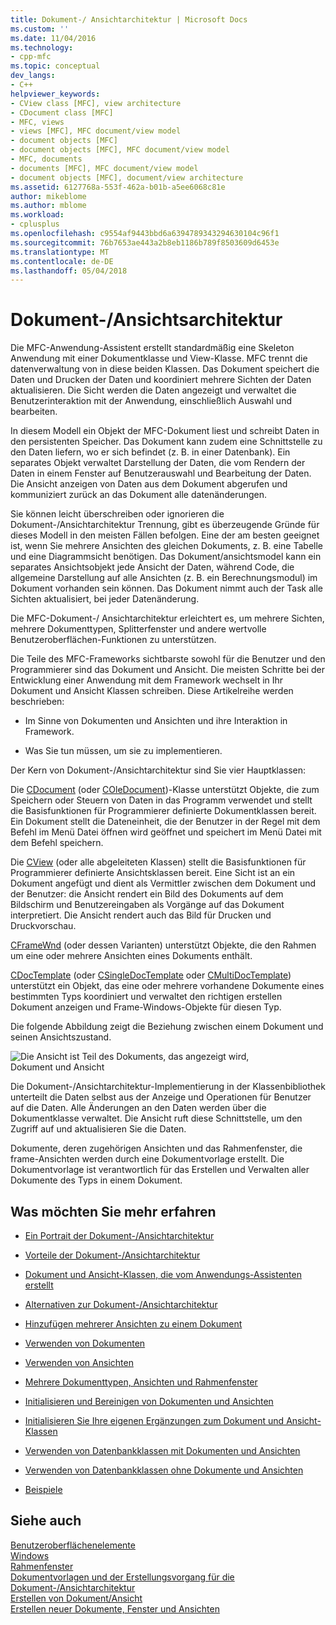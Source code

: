 ```yaml
---
title: Dokument-/ Ansichtarchitektur | Microsoft Docs
ms.custom: ''
ms.date: 11/04/2016
ms.technology:
- cpp-mfc
ms.topic: conceptual
dev_langs:
- C++
helpviewer_keywords:
- CView class [MFC], view architecture
- CDocument class [MFC]
- MFC, views
- views [MFC], MFC document/view model
- document objects [MFC]
- document objects [MFC], MFC document/view model
- MFC, documents
- documents [MFC], MFC document/view model
- document objects [MFC], document/view architecture
ms.assetid: 6127768a-553f-462a-b01b-a5ee6068c81e
author: mikeblome
ms.author: mblome
ms.workload:
- cplusplus
ms.openlocfilehash: c9554af9443bbd6a6394789343294630104c96f1
ms.sourcegitcommit: 76b7653ae443a2b8eb1186b789f8503609d6453e
ms.translationtype: MT
ms.contentlocale: de-DE
ms.lasthandoff: 05/04/2018
---
```

# <a name="documentview-architecture"></a>Dokument-/Ansichtsarchitektur
Die MFC-Anwendung-Assistent erstellt standardmäßig eine Skeleton Anwendung mit einer Dokumentklasse und View-Klasse. MFC trennt die datenverwaltung von in diese beiden Klassen. Das Dokument speichert die Daten und Drucken der Daten und koordiniert mehrere Sichten der Daten aktualisieren. Die Sicht werden die Daten angezeigt und verwaltet die Benutzerinteraktion mit der Anwendung, einschließlich Auswahl und bearbeiten.  
  
 In diesem Modell ein Objekt der MFC-Dokument liest und schreibt Daten in den persistenten Speicher. Das Dokument kann zudem eine Schnittstelle zu den Daten liefern, wo er sich befindet (z. B. in einer Datenbank). Ein separates Objekt verwaltet Darstellung der Daten, die vom Rendern der Daten in einem Fenster auf Benutzerauswahl und Bearbeitung der Daten. Die Ansicht anzeigen von Daten aus dem Dokument abgerufen und kommuniziert zurück an das Dokument alle datenänderungen.  
  
 Sie können leicht überschreiben oder ignorieren die Dokument-/Ansichtarchitektur Trennung, gibt es überzeugende Gründe für dieses Modell in den meisten Fällen befolgen. Eine der am besten geeignet ist, wenn Sie mehrere Ansichten des gleichen Dokuments, z. B. eine Tabelle und eine Diagrammsicht benötigen. Das Dokument/ansichtsmodel kann ein separates Ansichtsobjekt jede Ansicht der Daten, während Code, die allgemeine Darstellung auf alle Ansichten (z. B. ein Berechnungsmodul) im Dokument vorhanden sein können. Das Dokument nimmt auch der Task alle Sichten aktualisiert, bei jeder Datenänderung.  
  
 Die MFC-Dokument-/ Ansichtarchitektur erleichtert es, um mehrere Sichten, mehrere Dokumenttypen, Splitterfenster und andere wertvolle Benutzeroberflächen-Funktionen zu unterstützen.  
  
 Die Teile des MFC-Frameworks sichtbarste sowohl für die Benutzer und den Programmierer sind das Dokument und Ansicht. Die meisten Schritte bei der Entwicklung einer Anwendung mit dem Framework wechselt in Ihr Dokument und Ansicht Klassen schreiben. Diese Artikelreihe werden beschrieben:  
  
-   Im Sinne von Dokumenten und Ansichten und ihre Interaktion in Framework.  
  
-   Was Sie tun müssen, um sie zu implementieren.  
  
 Der Kern von Dokument-/Ansichtarchitektur sind Sie vier Hauptklassen:  
  
 Die [CDocument](../mfc/reference/cdocument-class.md) (oder [COleDocument](../mfc/reference/coledocument-class.md))-Klasse unterstützt Objekte, die zum Speichern oder Steuern von Daten in das Programm verwendet und stellt die Basisfunktionen für Programmierer definierte Dokumentklassen bereit. Ein Dokument stellt die Dateneinheit, die der Benutzer in der Regel mit dem Befehl im Menü Datei öffnen wird geöffnet und speichert im Menü Datei mit dem Befehl speichern.  
  
 Die [CView](../mfc/reference/cview-class.md) (oder alle abgeleiteten Klassen) stellt die Basisfunktionen für Programmierer definierte Ansichtsklassen bereit. Eine Sicht ist an ein Dokument angefügt und dient als Vermittler zwischen dem Dokument und der Benutzer: die Ansicht rendert ein Bild des Dokuments auf dem Bildschirm und Benutzereingaben als Vorgänge auf das Dokument interpretiert. Die Ansicht rendert auch das Bild für Drucken und Druckvorschau.  
  
 [CFrameWnd](../mfc/reference/cframewnd-class.md) (oder dessen Varianten) unterstützt Objekte, die den Rahmen um eine oder mehrere Ansichten eines Dokuments enthält.  
  
 [CDocTemplate](../mfc/reference/cdoctemplate-class.md) (oder [CSingleDocTemplate](../mfc/reference/csingledoctemplate-class.md) oder [CMultiDocTemplate](../mfc/reference/cmultidoctemplate-class.md)) unterstützt ein Objekt, das eine oder mehrere vorhandene Dokumente eines bestimmten Typs koordiniert und verwaltet den richtigen erstellen Dokument anzeigen und Frame-Windows-Objekte für diesen Typ.  
  
 Die folgende Abbildung zeigt die Beziehung zwischen einem Dokument und seinen Ansichtszustand.  
  
 ![Die Ansicht ist Teil des Dokuments, das angezeigt wird,](../mfc/media/vc379n1.gif "vc379n1")  
Dokument und Ansicht  
  
 Die Dokument-/Ansichtarchitektur-Implementierung in der Klassenbibliothek unterteilt die Daten selbst aus der Anzeige und Operationen für Benutzer auf die Daten. Alle Änderungen an den Daten werden über die Dokumentklasse verwaltet. Die Ansicht ruft diese Schnittstelle, um den Zugriff auf und aktualisieren Sie die Daten.  
  
 Dokumente, deren zugehörigen Ansichten und das Rahmenfenster, die frame-Ansichten werden durch eine Dokumentvorlage erstellt. Die Dokumentvorlage ist verantwortlich für das Erstellen und Verwalten aller Dokumente des Typs in einem Dokument.  
  
## <a name="what-do-you-want-to-know-more-about"></a>Was möchten Sie mehr erfahren  
  
-   [Ein Portrait der Dokument-/Ansichtarchitektur](../mfc/a-portrait-of-the-document-view-architecture.md)  
  
-   [Vorteile der Dokument-/Ansichtarchitektur](../mfc/advantages-of-the-document-view-architecture.md)  
  
-   [Dokument und Ansicht-Klassen, die vom Anwendungs-Assistenten erstellt](../mfc/document-and-view-classes-created-by-the-mfc-application-wizard.md)  
  
-   [Alternativen zur Dokument-/Ansichtarchitektur](../mfc/alternatives-to-the-document-view-architecture.md)  
  
-   [Hinzufügen mehrerer Ansichten zu einem Dokument](../mfc/adding-multiple-views-to-a-single-document.md)  
  
-   [Verwenden von Dokumenten](../mfc/using-documents.md)  
  
-   [Verwenden von Ansichten](../mfc/using-views.md)  
  
-   [Mehrere Dokumenttypen, Ansichten und Rahmenfenster](../mfc/multiple-document-types-views-and-frame-windows.md)  
  
-   [Initialisieren und Bereinigen von Dokumenten und Ansichten](../mfc/initializing-and-cleaning-up-documents-and-views.md)  
  
-   [Initialisieren Sie Ihre eigenen Ergänzungen zum Dokument und Ansicht-Klassen](../mfc/creating-new-documents-windows-and-views.md)  
  
-   [Verwenden von Datenbankklassen mit Dokumenten und Ansichten](../data/mfc-using-database-classes-with-documents-and-views.md)  
  
-   [Verwenden von Datenbankklassen ohne Dokumente und Ansichten](../data/mfc-using-database-classes-without-documents-and-views.md)  
  
-   [Beispiele](../visual-cpp-samples.md)  
  
## <a name="see-also"></a>Siehe auch  
 [Benutzeroberflächenelemente](../mfc/user-interface-elements-mfc.md)   
 [Windows](../mfc/windows.md)   
 [Rahmenfenster](../mfc/frame-windows.md)   
 [Dokumentvorlagen und der Erstellungsvorgang für die Dokument-/Ansichtarchitektur](../mfc/document-templates-and-the-document-view-creation-process.md)   
 [Erstellen von Dokument/Ansicht](../mfc/document-view-creation.md)   
 [Erstellen neuer Dokumente, Fenster und Ansichten](../mfc/creating-new-documents-windows-and-views.md)

